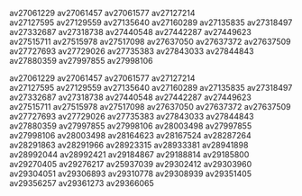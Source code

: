 













av27061229
av27061457
av27061577
av27127214     
av27127595
av27129559
av27135640
av27160289
av27135835
av27318497
av27332687
av27318738
av27440548
av27442287
av27449623
av27515711
av27515978
av27517098
av27637050
av27637372
av27637509
av27727693 
av27729026 
av27735383
av27843033 
av27844843 
av27880359
 av27997855 
av27998106 


av27061229
av27061457
av27061577
av27127214     
av27127595
av27129559
av27135640
av27160289
av27135835
av27318497
av27332687
av27318738
av27440548
av27442287
av27449623
av27515711
av27515978
av27517098
av27637050
av27637372
av27637509
av27727693 
av27729026 
av27735383
av27843033 
av27844843 
av27880359
 av27997855 
av27998106 
 av28003498
 av27997855 
av27998106 
av28003498
av28164623
av28167524
av28287264
av28291863
av28291966
av28923315
av28933381
av28941898
av28992044
av28992421
av29184867
av29188814
av29185800
av29270405
av29276217
av25937039 
av29302412
av29303960
av29304051
av29306893
av29310778
av29308939
av29351405
av29356257
av29361273
av29366065















